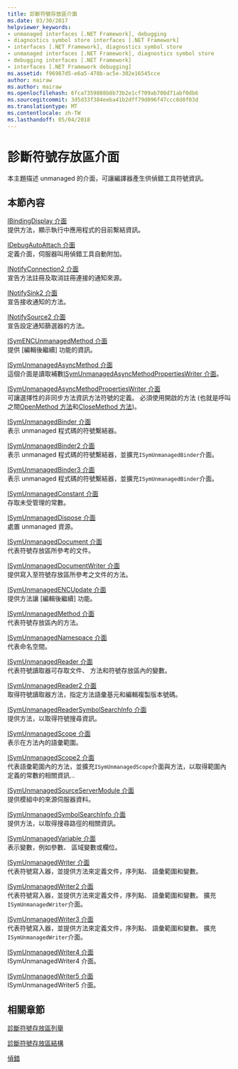 ```yaml
---
title: 診斷符號存放區介面
ms.date: 03/30/2017
helpviewer_keywords:
- unmanaged interfaces [.NET Framework], debugging
- diagnostics symbol store interfaces [.NET Framework]
- interfaces [.NET Framework], diagnostics symbol store
- unmanaged interfaces [.NET Framework], diagnostics symbol store
- debugging interfaces [.NET Framework]
- interfaces [.NET Framework debugging]
ms.assetid: f96987d5-e6a5-478b-ac5e-302e16545cce
author: mairaw
ms.author: mairaw
ms.openlocfilehash: 6fca7359888b8b73b2e1cf709ab708d71abf0db6
ms.sourcegitcommit: 3d5d33f384eeba41b2dff79d096f47ccc8d8f03d
ms.translationtype: MT
ms.contentlocale: zh-TW
ms.lasthandoff: 05/04/2018
---
```

# <a name="diagnostics-symbol-store-interfaces"></a>診斷符號存放區介面
本主題描述 unmanaged 的介面，可讓編譯器產生供偵錯工具符號資訊。  
  
## <a name="in-this-section"></a>本節內容  
 [IBindingDisplay 介面](../../../../docs/framework/unmanaged-api/diagnostics/ibindingdisplay-interface.md)  
 提供方法，顯示執行中應用程式的目前繫結資訊。  
  
 [IDebugAutoAttach 介面](../../../../docs/framework/unmanaged-api/diagnostics/idebugautoattach-interface.md)  
 定義介面，伺服器叫用偵錯工具自動附加。  
  
 [INotifyConnection2 介面](../../../../docs/framework/unmanaged-api/diagnostics/inotifyconnection2-interface.md)  
 宣告方法註冊及取消註冊連接的通知來源。  
  
 [INotifySink2 介面](../../../../docs/framework/unmanaged-api/diagnostics/inotifysink2-interface.md)  
 宣告接收通知的方法。  
  
 [INotifySource2 介面](../../../../docs/framework/unmanaged-api/diagnostics/inotifysource2-interface.md)  
 宣告設定通知篩選器的方法。  
  
 [ISymENCUnmanagedMethod 介面](../../../../docs/framework/unmanaged-api/diagnostics/isymencunmanagedmethod-interface.md)  
 提供 [編輯後繼續] 功能的資訊。  
  
 [ISymUnmanagedAsyncMethod 介面](../../../../docs/framework/unmanaged-api/diagnostics/isymunmanagedasyncmethod-interface.md)  
 這個介面是讀取補數[ISymUnmanagedAsyncMethodPropertiesWriter 介面](../../../../docs/framework/unmanaged-api/diagnostics/isymunmanagedasyncmethodpropertieswriter-interface.md)。  
  
 [ISymUnmanagedAsyncMethodPropertiesWriter 介面](../../../../docs/framework/unmanaged-api/diagnostics/isymunmanagedasyncmethodpropertieswriter-interface.md)  
 可讓選擇性的非同步方法資訊方法符號的定義。 必須使用開啟的方法 (也就是呼叫之間[OpenMethod 方法](../../../../docs/framework/unmanaged-api/diagnostics/isymunmanagedwriter-openmethod-method.md)和[CloseMethod 方法](../../../../docs/framework/unmanaged-api/diagnostics/isymunmanagedwriter-closemethod-method.md))。  
  
 [ISymUnmanagedBinder 介面](../../../../docs/framework/unmanaged-api/diagnostics/isymunmanagedbinder-interface.md)  
 表示 unmanaged 程式碼的符號繫結器。  
  
 [ISymUnmanagedBinder2 介面](../../../../docs/framework/unmanaged-api/diagnostics/isymunmanagedbinder2-interface.md)  
 表示 unmanaged 程式碼的符號繫結器，並擴充`ISymUnmanagedBinder`介面。  
  
 [ISymUnmanagedBinder3 介面](../../../../docs/framework/unmanaged-api/diagnostics/isymunmanagedbinder3-interface.md)  
 表示 unmanaged 程式碼的符號繫結器，並擴充`ISymUnmanagedBinder`介面。  
  
 [ISymUnmanagedConstant 介面](../../../../docs/framework/unmanaged-api/diagnostics/isymunmanagedconstant-interface.md)  
 存取未受管理的常數。  
  
 [ISymUnmanagedDispose 介面](../../../../docs/framework/unmanaged-api/diagnostics/isymunmanageddispose-interface.md)  
 處置 unmanaged 資源。  
  
 [ISymUnmanagedDocument 介面](../../../../docs/framework/unmanaged-api/diagnostics/isymunmanageddocument-interface.md)  
 代表符號存放區所參考的文件。  
  
 [ISymUnmanagedDocumentWriter 介面](../../../../docs/framework/unmanaged-api/diagnostics/isymunmanageddocumentwriter-interface.md)  
 提供寫入至符號存放區所參考之文件的方法。  
  
 [ISymUnmanagedENCUpdate 介面](../../../../docs/framework/unmanaged-api/diagnostics/isymunmanagedencupdate-interface.md)  
 提供方法讓 [編輯後繼續] 功能。  
  
 [ISymUnmanagedMethod 介面](../../../../docs/framework/unmanaged-api/diagnostics/isymunmanagedmethod-interface.md)  
 代表符號存放區內的方法。  
  
 [ISymUnmanagedNamespace 介面](../../../../docs/framework/unmanaged-api/diagnostics/isymunmanagednamespace-interface.md)  
 代表命名空間。  
  
 [ISymUnmanagedReader 介面](../../../../docs/framework/unmanaged-api/diagnostics/isymunmanagedreader-interface.md)  
 代表符號讀取器可存取文件、 方法和符號存放區內的變數。  
  
 [ISymUnmanagedReader2 介面](../../../../docs/framework/unmanaged-api/diagnostics/isymunmanagedreader2-interface.md)  
 取得符號讀取器方法，指定方法語彙基元和編輯複製版本號碼。  
  
 [ISymUnmanagedReaderSymbolSearchInfo 介面](../../../../docs/framework/unmanaged-api/diagnostics/isymunmanagedreadersymbolsearchinfo-interface.md)  
 提供方法，以取得符號搜尋資訊。  
  
 [ISymUnmanagedScope 介面](../../../../docs/framework/unmanaged-api/diagnostics/isymunmanagedscope-interface.md)  
 表示在方法內的語彙範圍。  
  
 [ISymUnmanagedScope2 介面](../../../../docs/framework/unmanaged-api/diagnostics/isymunmanagedscope2-interface.md)  
 代表語彙範圍內的方法，並擴充`ISymUnmanagedScope`介面與方法，以取得範圍內定義的常數的相關資訊...  
  
 [ISymUnmanagedSourceServerModule 介面](../../../../docs/framework/unmanaged-api/diagnostics/isymunmanagedsourceservermodule-interface.md)  
 提供模組中的來源伺服器資料。  
  
 [ISymUnmanagedSymbolSearchInfo 介面](../../../../docs/framework/unmanaged-api/diagnostics/isymunmanagedsymbolsearchinfo-interface.md)  
 提供方法，以取得搜尋路徑的相關資訊。  
  
 [ISymUnmanagedVariable 介面](../../../../docs/framework/unmanaged-api/diagnostics/isymunmanagedvariable-interface.md)  
 表示變數，例如參數、 區域變數或欄位。  
  
 [ISymUnmanagedWriter 介面](../../../../docs/framework/unmanaged-api/diagnostics/isymunmanagedwriter-interface.md)  
 代表符號寫入器，並提供方法來定義文件，序列點、 語彙範圍和變數。  
  
 [ISymUnmanagedWriter2 介面](../../../../docs/framework/unmanaged-api/diagnostics/isymunmanagedwriter2-interface.md)  
 代表符號寫入器，並提供方法來定義文件，序列點、 語彙範圍和變數。 擴充`ISymUnmanagedWriter`介面。  
  
 [ISymUnmanagedWriter3 介面](../../../../docs/framework/unmanaged-api/diagnostics/isymunmanagedwriter3-interface.md)  
 代表符號寫入器，並提供方法來定義文件，序列點、 語彙範圍和變數。 擴充`ISymUnmanagedWriter`介面。  
  
 [ISymUnmanagedWriter4 介面](../../../../docs/framework/unmanaged-api/diagnostics/isymunmanagedwriter4-interface.md)  
 ISymUnmanagedWriter4 介面。  
  
 [ISymUnmanagedWriter5 介面](../../../../docs/framework/unmanaged-api/diagnostics/isymunmanagedwriter5-interface.md)  
 ISymUnmanagedWriter5 介面。  
  
## <a name="related-sections"></a>相關章節  
 [診斷符號存放區列舉](../../../../docs/framework/unmanaged-api/diagnostics/diagnostics-symbol-store-enumerations.md)  
  
 [診斷符號存放區結構](../../../../docs/framework/unmanaged-api/diagnostics/diagnostics-symbol-store-structures.md)  
  
 [偵錯](../../../../docs/framework/unmanaged-api/debugging/index.md)
